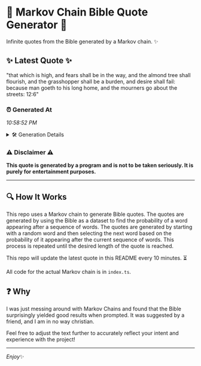 # 📖 Markov Chain Bible Quote Generator 📖

Infinite quotes from the Bible generated by a Markov chain. ✨

## ✨ Latest Quote ✨
"that which is high, and fears shall be in the way, and the almond tree shall flourish, and the grasshopper shall be a burden, and desire shall fail: because man goeth to his long home, and the mourners go about the streets: 12:6"

### ⏰ Generated At
*10:58:52 PM*

<details>
    <summary>🛠️ Generation Details</summary>
    <p>
        <strong>🌱 Seed:</strong> that<br>
        <strong>🔄 Iterations:</strong> 42<br>
        <strong>📜 Context History:</strong><br>[ that ]: which<br>[ that, which ]: is<br>[ that, which, is ]: high,<br>[ that, which, is, high, ]: and<br>[ that, which, is, high,, and ]: fears<br>[ that, which, is, high,, and, fears ]: shall<br>[ which, is, high,, and, fears, shall ]: be<br>[ is, high,, and, fears, shall, be ]: in<br>[ high,, and, fears, shall, be, in ]: the<br>[ and, fears, shall, be, in, the ]: way,<br>[ fears, shall, be, in, the, way, ]: and<br>[ shall, be, in, the, way,, and ]: the<br>[ be, in, the, way,, and, the ]: almond<br>[ in, the, way,, and, the, almond ]: tree<br>[ the, way,, and, the, almond, tree ]: shall<br>[ way,, and, the, almond, tree, shall ]: flourish,<br>[ and, the, almond, tree, shall, flourish, ]: and<br>[ the, almond, tree, shall, flourish,, and ]: the<br>[ almond, tree, shall, flourish,, and, the ]: grasshopper<br>[ tree, shall, flourish,, and, the, grasshopper ]: shall<br>[ shall, flourish,, and, the, grasshopper, shall ]: be<br>[ flourish,, and, the, grasshopper, shall, be ]: a<br>[ and, the, grasshopper, shall, be, a ]: burden,<br>[ the, grasshopper, shall, be, a, burden, ]: and<br>[ grasshopper, shall, be, a, burden,, and ]: desire<br>[ shall, be, a, burden,, and, desire ]: shall<br>[ be, a, burden,, and, desire, shall ]: fail:<br>[ a, burden,, and, desire, shall, fail: ]: because<br>[ burden,, and, desire, shall, fail:, because ]: man<br>[ and, desire, shall, fail:, because, man ]: goeth<br>[ desire, shall, fail:, because, man, goeth ]: to<br>[ shall, fail:, because, man, goeth, to ]: his<br>[ fail:, because, man, goeth, to, his ]: long<br>[ because, man, goeth, to, his, long ]: home,<br>[ man, goeth, to, his, long, home, ]: and<br>[ goeth, to, his, long, home,, and ]: the<br>[ to, his, long, home,, and, the ]: mourners<br>[ his, long, home,, and, the, mourners ]: go<br>[ long, home,, and, the, mourners, go ]: about<br>[ home,, and, the, mourners, go, about ]: the<br>[ and, the, mourners, go, about, the ]: streets:<br>[ the, mourners, go, about, the, streets: ]: 12:6<br>
    </p>
</details>

### ⚠️ Disclaimer ⚠️
**This quote is generated by a program and is not to be taken seriously. It is purely for entertainment purposes.**

---

## 🔍 How It Works

This repo uses a Markov chain to generate Bible quotes. The quotes are generated by using the Bible as a dataset to find the probability of a word appearing after a sequence of words. The quotes are generated by starting with a random word and then selecting the next word based on the probability of it appearing after the current sequence of words. This process is repeated until the desired length of the quote is reached.

This repo will update the latest quote in this README every 10 minutes. ⏳

All code for the actual Markov chain is in `index.ts`.

## ❓ Why

I was just messing around with Markov Chains and found that the Bible surprisingly yielded good results when prompted. 
It was suggested by a friend, and I am in no way christian.

Feel free to adjust the text further to accurately reflect your intent and experience with the project!

---

*Enjoy*✨
